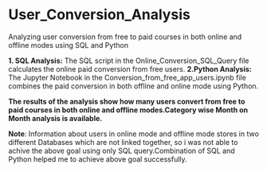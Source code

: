 # User_Conversion_Analysis
Analyzing user conversion from free to paid courses in both online and offline modes using SQL and Python

**1. SQL Analysis:** The SQL script in the Online_Conversion_SQL_Query file calculates the online paid conversion from free users.
**2.Python Analysis:** The Jupyter Notebook in the Conversion_from_free_app_users.ipynb file combines the paid conversion in both offline and online mode using Python.

**The results of the analysis show how many users convert from free to paid courses in both online and offline modes.Category wise Month on Month analysis is available.**

**Note**: Information about users in online mode and offline mode stores in two different Databases which are not linked together, so i was not able to achive the above goal using only SQL query.Combination of SQL and Python helped me to achieve above goal successfully. 
